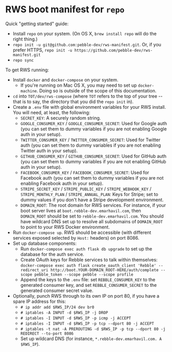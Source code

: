 # RWS boot manifest for `repo`

Quick "getting started" guide:

* Install `repo` on your system.  (On OS X, `brew install repo` will do the right thing.)
* `repo init -u git@github.com:pebble-dev/rws-manifest.git`.  Or, if you prefer HTTPS, `repo init -u https://github.com/pebble-dev/rws-manifest.git`
* `repo sync`

To get RWS running:

* Install `docker` and `docker-compose` on your system.
  * If you're running on Mac OS X, you may need to set up `docker-machine`.  Doing so is outside of the scope of this documentation.
* `cd` into `TOT/dev/rws-compose` (where `TOT` refers to the top of your tree -- that is to say, the directory that you did the `repo init` in).
* Create a `.env` file with global environment variables for your RWS install.  You will need, at least, the following:
  * `SECRET_KEY`: A securely random string.
  * `GOOGLE_CONSUMER_KEY` / `GOOGLE_CONSUMER_SECRET`: Used for Google auth (you can set them to dummy variables if you are not enabling Google auth in your setup).
  * `TWITTER_CONSUMER_KEY` / `TWITTER_CONSUMER_SECRET`: Used for Twitter auth (you can set them to dummy variables if you are not enabling Twitter auth in your setup).
  * `GITHUB_CONSUMER_KEY` / `GITHUB_CONSUMER_SECRET`: Used for GitHub auth (you can set them to dummy variables if you are not enabling GitHub auth in your setup).
  * `FACEBOOK_CONSUMER_KEY` / `FACEBOOK_CONSUMER_SECRET`: Used for Facebook auth (you can set them to dummy variables if you are not enabling Facebook auth in your setup).
  * `STRIPE_SECRET_KEY` / `STRIPE_PUBLIC_KEY` / `STRIPE_WEBHOOK_KEY` / `STRIPE_MONTHLY_PLAN` / `STRIPE_ANNUAL_PLAN`: Keys for Stripe; set to dummy values if you don't have a Stripe development environment.
  * `DOMAIN_ROOT`: The root domain for RWS services.  For instance, if your boot server lives at `boot.rebble-dev.emarhavil.com`, then `DOMAIN_ROOT` should be set to `rebble-dev.emarhavil.com`.  You should have wildcard DNS set up to resolve all subdomains of `DOMAIN_ROOT` to point to your RWS Docker environment.
* Run `docker-compose up`.  RWS should be accessible (with different services exposed selected by `Host:` headers) on port 8086.
* Set up database components:
  * Run `docker-compose exec auth flask db upgrade` to set up the database for the auth service.
  * Create OAuth keys for Rebble services to talk within themselves: `docker-compose exec auth flask create_oauth_client 'Rebble' --redirect_uri http://boot.YOUR-DOMAIN_ROOT-HERE/auth/complete --scope pebble_token --scope pebble --scope profile`
  * Append the keys to the `.env` file: set `REBBLE_CONSUMER_KEY` to the generated consumer key, and set `REBBLE_CONSUMER_SECRET` to the generated consumer secret value.
* Optionally, punch RWS through to its own IP on port 80, if you have a spare IP address for this:
  * `# ip addr add $RWS_IP/24 dev br0`
  * `# iptables -A INPUT -d $RWS_IP -j DROP`
  * `# iptables -I INPUT -d $RWS_IP -p icmp -j ACCEPT`
  * `# iptables -I INPUT -d $RWS_IP -p tcp --dport 80 -j ACCEPT`
  * `# iptables -t nat -A PREROUTING -d $RWS_IP -p tcp --dport 80 -j REDIRECT --to-port 8086`
  * Set up wildcard DNS (for instance, `*.rebble-dev.emarhavil.com. A $RWS_IP`).


